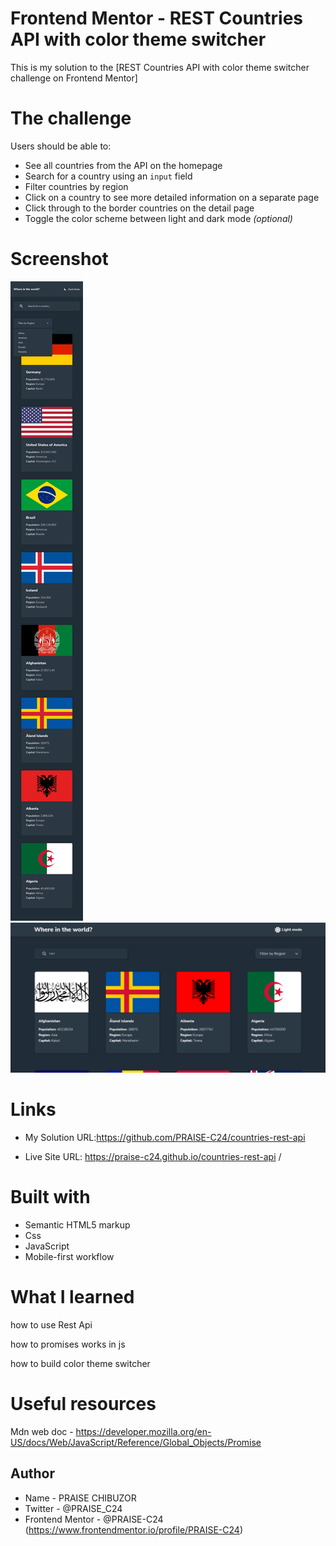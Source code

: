 # Frontend Mentor - REST Countries API with color theme switcher

This is my solution to the [REST Countries API with color theme switcher challenge on Frontend Mentor]

# The challenge

Users should be able to:

- See all countries from the API on the homepage
- Search for a country using an `input` field
- Filter countries by region
- Click on a country to see more detailed information on a separate page
- Click through to the border countries on the detail page
- Toggle the color scheme between light and dark mode _(optional)_

# Screenshot

![](./design/mobile-design.jpg)
![](./design/screenshot.png)

# Links

- My Solution URL:https://github.com/PRAISE-C24/countries-rest-api

- Live Site URL: https://praise-c24.github.io/countries-rest-api
  /

# Built with

- Semantic HTML5 markup
- Css
- JavaScript
- Mobile-first workflow

# What I learned

how to use Rest Api

how to promises works in js

how to build color theme switcher

# Useful resources

Mdn web doc - https://developer.mozilla.org/en-US/docs/Web/JavaScript/Reference/Global_Objects/Promise

## Author

- Name - PRAISE CHIBUZOR
- Twitter - @PRAISE_C24
- Frontend Mentor - @PRAISE-C24 (https://www.frontendmentor.io/profile/PRAISE-C24)
